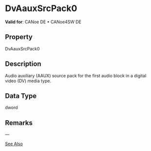 # DvAauxSrcPack0

**Valid for**: CANoe DE • CANoe4SW DE

## Property

DvAauxSrcPack0

## Description

Audio auxiliary (AAUX) source pack for the first audio block in a digital video (DV) media type.

## Data Type

dword

## Remarks

—

[See Also](javascript:void(0);)
